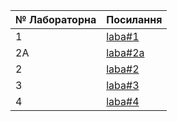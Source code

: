 |№ Лабораторна|Посилання|
|---|---|
|1|[laba#1]( https://github.com/YaroslavNazarko/newlab/blob/main/README.md)|
|2A|[laba#2a](https://github.com/YaroslavNazarko/NazarkoLab/tree/master/lab2a)|
|2|[laba#2](https://github.com/YaroslavNazarko/NazarkoLab/tree/master/lab2)|
|3|[laba#3](https://github.com/YaroslavNazarko/NazarkoLab/tree/master/lab3)|
|4|[laba#4](https://github.com/YaroslavNazarko/NazarkoLab/tree/master/lab4)|

